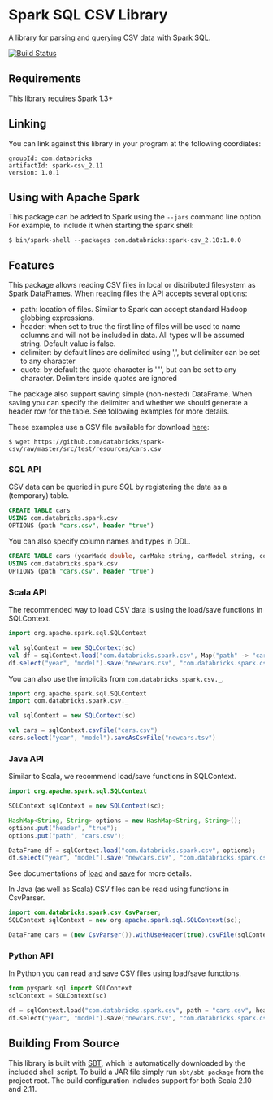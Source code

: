 # Spark SQL CSV Library

A library for parsing and querying CSV data with [Spark SQL](http://spark.apache.org/docs/latest/sql-programming-guide.html).

[![Build Status](https://travis-ci.org/databricks/spark-csv.svg?branch=master)](https://travis-ci.org/databricks/spark-csv)

## Requirements

This library requires Spark 1.3+

## Linking
You can link against this library in your program at the following coordiates:

```
groupId: com.databricks
artifactId: spark-csv_2.11
version: 1.0.1
```

## Using with Apache Spark
This package can be added to  Spark using the `--jars` command line option.  For example, to include it when starting the spark shell:

```
$ bin/spark-shell --packages com.databricks:spark-csv_2.10:1.0.0
```

## Features
This package allows reading CSV files in local or distributed filesystem as [Spark DataFrames](https://spark.apache.org/docs/1.3.0/sql-programming-guide.html).
When reading files the API accepts several options:
* path: location of files. Similar to Spark can accept standard Hadoop globbing expressions.
* header: when set to true the first line of files will be used to name columns and will not be included in data. All types will be assumed string. Default value is false.
* delimiter: by default lines are delimited using ',', but delimiter can be set to any character
* quote: by default the quote character is '"', but can be set to any character. Delimiters inside quotes are ignored

The package also support saving simple (non-nested) DataFrame. When saving you can specify the delimiter and whether we should generate a header row for the table. See following examples for more details.

These examples use a CSV file available for download [here](https://github.com/databricks/spark-csv/raw/master/src/test/resources/cars.csv):

```
$ wget https://github.com/databricks/spark-csv/raw/master/src/test/resources/cars.csv
```

### SQL API
CSV data can be queried in pure SQL by registering the data as a (temporary) table.

```sql
CREATE TABLE cars
USING com.databricks.spark.csv
OPTIONS (path "cars.csv", header "true")
```

You can also specify column names and types in DDL.
```sql
CREATE TABLE cars (yearMade double, carMake string, carModel string, comments string, blank string)
USING com.databricks.spark.csv
OPTIONS (path "cars.csv", header "true")
```

### Scala API
The recommended way to load CSV data is using the load/save functions in SQLContext.

```scala
import org.apache.spark.sql.SQLContext

val sqlContext = new SQLContext(sc)
val df = sqlContext.load("com.databricks.spark.csv", Map("path" -> "cars.csv", "header" -> "true"))
df.select("year", "model").save("newcars.csv", "com.databricks.spark.csv")
```

You can also use the implicits from `com.databricks.spark.csv._`.

```scala
import org.apache.spark.sql.SQLContext
import com.databricks.spark.csv._

val sqlContext = new SQLContext(sc)

val cars = sqlContext.csvFile("cars.csv")
cars.select("year", "model").saveAsCsvFile("newcars.tsv")
```

### Java API
Similar to Scala, we recommend load/save functions in SQLContext.

```java
import org.apache.spark.sql.SQLContext

SQLContext sqlContext = new SQLContext(sc);

HashMap<String, String> options = new HashMap<String, String>();
options.put("header", "true");
options.put("path", "cars.csv");

DataFrame df = sqlContext.load("com.databricks.spark.csv", options);
df.select("year", "model").save("newcars.csv", "com.databricks.spark.csv");
```
See documentations of <a href="https://spark.apache.org/docs/1.3.0/api/java/org/apache/spark/sql/SQLContext.html#load(java.lang.String)">load</a> and <a href="https://spark.apache.org/docs/1.3.0/api/java/org/apache/spark/sql/DataFrame.html#save(java.lang.String)">save</a> for more details.

In Java (as well as Scala) CSV files can be read using functions in CsvParser.

```java
import com.databricks.spark.csv.CsvParser;
SQLContext sqlContext = new org.apache.spark.sql.SQLContext(sc);

DataFrame cars = (new CsvParser()).withUseHeader(true).csvFile(sqlContext, "cars.csv");
```

### Python API
In Python you can read and save CSV files using load/save functions.

```python
from pyspark.sql import SQLContext
sqlContext = SQLContext(sc)

df = sqlContext.load("com.databricks.spark.csv", path = "cars.csv", header = True)
df.select("year", "model").save("newcars.csv", "com.databricks.spark.csv")
```

## Building From Source
This library is built with [SBT](http://www.scala-sbt.org/0.13/docs/Command-Line-Reference.html), which is automatically downloaded by the included shell script. To build a JAR file simply run `sbt/sbt package` from the project root. The build configuration includes support for both Scala 2.10 and 2.11.
